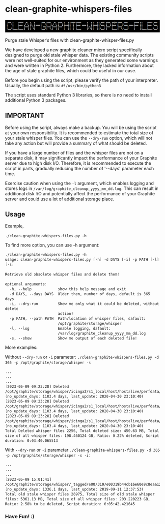 # clean-graphite-whispers-files

![Screenshot](clean_graphite_whispers.png)

Purge stale Whisper’s files with clean-graphite-whisper-files.py

We have developed a new graphite cleaner micro script specifically designed to purge old stale whisper data. The existing community scripts were not well-suited for our environment as they generated some warnings and were written in Python 2. Furthermore, they lacked information about the age of stale graphite files, which could be useful in our case.

Before you begin using the script, please verify the path of your interpreter. Usually, the default path is: `#!/usr/bin/python3`

The script uses standard Python 3 libraries, so there is no need to install additional Python 3 packages.

## IMPORTANT


Before using the script, always make a backup. You will be using the script at your own responsibility. It is recommended to estimate the total size of your stale whisper files. You can use the `--dry-run` option, which will not take any action but will provide a summary of what should be deleted.

If you have a large number of files and the whisper files are not on a separate disk, it may significantly impact the performance of your Graphite server due to high disk I/O. Therefore, it is recommended to execute the script in parts, gradually reducing the number of '--days' parameter each time.

Exercise caution when using the `-l` argument, which enables logging and stores logs in `/var/log/graphite_cleanup_yyyy_mm_dd.log`. This can result in additional disk I/O and potentially affect the performance of your Graphite server and could use a lot of additional storage place.


## Usage

Example,

`./clean-graphite-whispers-files.py -h`

To find more option, you can use -h argument:

```
./clean-graphite-whispers-files.py -h
usage: clean-graphite-whispers-files.py [-h] -d DAYS [-i] -p PATH [-l] [-s]

Retrieve old obsolete whisper files and delete them!

optional arguments:
  -h, --help            show this help message and exit
  -d DAYS, --days DAYS  Older then, number of days, default is 365 days
  -i, --dry-run         Show me only what it could be deleted, without delete
                        action!
  -p PATH, --path PATH  Path/location of whisper files, dafault:
                        /opt/graphite/storage/whisper
  -l, --log             Enable logging, dafault:
                        /var/log/graphite_cleanup_yyyy_mm_dd.log
  -s, --show            Show me output of each deleted file!
```

More examples:

Without `--dry-run` or `-i` parametar: 
`./clean-graphite-whispers-files.py -d 365 -p /opt/graphite/storage/whisper -s`

```
...
...
...
[2023-05-09 09:23:28] Deleted /opt/graphite/storage/whisper/icinga2/s1_local/host/hostalive/perfdata/rta/warn.wsp! (no_update_days: 1103.4 days, last_update: 2020-04-30 23:10:40)
[2023-05-09 09:23:28] Deleted /opt/graphite/storage/whisper/icinga2/s1_local/host/hostalive/perfdata/rta/value.wsp! (no_update_days: 1103.4 days, last_update: 2020-04-30 23:10:40)
[2023-05-09 09:23:28] Deleted /opt/graphite/storage/whisper/icinga2/s1_local/host/hostalive/perfdata/rta/crit.wsp! (no_update_days: 1103.4 days, last_update: 2020-04-30 23:10:40)
Total Deleted whisper files 2256, Total deleted size: 450.63 MB, Total size of all whisper files: 198.460124 GB, Ratio: 0.22% deleted, Script duration: 0:03:40.065513

```

With `--dry-run` or `-i` parametar 
`./clean-graphite-whispers-files.py -d 365 -p /opt/graphite/storage/whisper -s -i`:

```
...
...
...
[2023-05-09 15:01:41] /opt/graphite/storage/whisper/_tagged/e00/319/e00319b44cb16e60e9c8eaa1213beabce813998bbee8aa328440361d23e75300.wsp (no_update_days: 1336.1 days, last_update: 2019-09-11 12:37:53)
Total old stale whisper files 26975, Total size of old stale whisper files: 5361.13 MB, Total size of all whisper files: 203.220223 GB, Ratio: 2.58% to be deleted, Script duration: 0:05:42.421645
```

### Have Fun! :)
